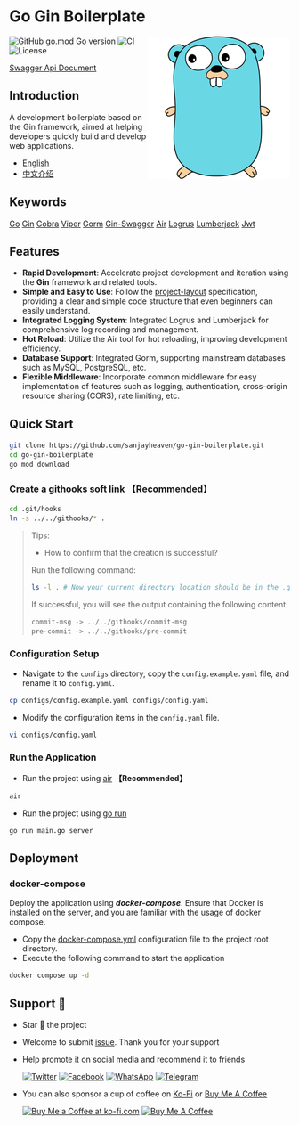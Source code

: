 # Go Gin Boilerplate

<div>

<img src="./assets/golang.png" align="right"/>

![GitHub go.mod Go version](https://img.shields.io/github/go-mod/go-version/sanjayheaven/go-gin-boilerplate)
![CI](https://github.com/sanjayheaven/go-gin-boilerplate/workflows/Go/badge.svg)
![License](https://img.shields.io/github/license/sanjayheaven/go-gin-boilerplate)

[Swagger Api Document](https://go-gin-boilerplate.gganbu.services/swagger/index.html)

</div>

## Introduction

A development boilerplate based on the Gin framework, aimed at helping developers quickly build and develop web applications.

- [English](./README_en.md)
- [中文介绍](./README.md)

## Keywords

[Go](https://github.com/golang/go)
[Gin](https://github.com/gin-gonic/gin)
[Cobra](https://github.com/spf13/cobra)
[Viper](https://github.com/spf13/viper)
[Gorm](https://github.com/go-gorm/gorm)
[Gin-Swagger](https://github.com/swaggo/gin-swagger)
[Air](https://github.com/cosmtrek/air)
[Logrus](https://github.com/sirupsen/logrus)
[Lumberjack](https://github.com/natefinch/lumberjack)
[Jwt](https://github.com/golang-jwt/jwt)

## Features

- **Rapid Development**: Accelerate project development and iteration using the **Gin** framework and related tools.
- **Simple and Easy to Use**: Follow the [project-layout](https://github.com/golang-standards/project-layout/tree/master) specification, providing a clear and simple code structure that even beginners can easily understand.
- **Integrated Logging System**: Integrated Logrus and Lumberjack for comprehensive log recording and management.
- **Hot Reload**: Utilize the Air tool for hot reloading, improving development efficiency.
- **Database Support**: Integrated Gorm, supporting mainstream databases such as MySQL, PostgreSQL, etc.
- **Flexible Middleware**: Incorporate common middleware for easy implementation of features such as logging, authentication, cross-origin resource sharing (CORS), rate limiting, etc.

## Quick Start

```sh
git clone https://github.com/sanjayheaven/go-gin-boilerplate.git
cd go-gin-boilerplate
go mod download
```

<!-- ### 创建 githooks 软链接

```sh
cd .git/hooks
ln -s ../../githooks/* .
```

> 提示：
>
> - 如何确认已经创建成功?
>
> 运行以下命令：
>
> ```sh
> ls -l . # 现在你的当前目录位置应该在 .git/hooks 目录下
> ```
>
> 如果成功，你将会看到输出包含以下内容：
>
> ```sh
> commit-msg -> ../../githooks/commit-msg
> pre-commit -> ../../githooks/pre-commit
> ``` -->

### Create a githooks soft link 【Recommended】

```sh
cd .git/hooks
ln -s ../../githooks/* .
```

> Tips:
>
> - How to confirm that the creation is successful?
>
> Run the following command:
>
> ```sh
> ls -l . # Now your current directory location should be in the .git/hooks directory
> ```
>
> If successful, you will see the output containing the following content:
>
> ```sh
> commit-msg -> ../../githooks/commit-msg
> pre-commit -> ../../githooks/pre-commit
> ```

### Configuration Setup

- Navigate to the `configs` directory, copy the `config.example.yaml` file, and rename it to `config.yaml`.

```sh
cp configs/config.example.yaml configs/config.yaml
```

- Modify the configuration items in the `config.yaml` file.

```sh
vi configs/config.yaml
```

### Run the Application

- Run the project using [air](https://github.com/cosmtrek/air) **【Recommended】**

```sh
air
```

- Run the project using [go run](https://golang.org/cmd/go/#hdr-Compile_and_run_Go_program)

```sh
go run main.go server
```

## Deployment

### docker-compose

Deploy the application using **_docker-compose_**.
Ensure that Docker is installed on the server, and you are familiar with the usage of docker compose.

- Copy the [docker-compose.yml](./deployments/docker-compose.yml) configuration file to the project root directory.
- Execute the following command to start the application

```sh
docker compose up -d
```

## Support 🫶

- Star 🌟 the project
- Welcome to submit [issue](https://github.com/sanjayheaven/go-gin-boilerplate/issues). Thank you for your support
- Help promote it on social media and recommend it to friends

  [![Twitter](https://img.shields.io/twitter/url?label=Twitter&logo=twitter&style=flat&url=https%3A%2F%2Fgithub.com%2Fsanjayheaven%2Fgo-gin-boilerplate)](https://twitter.com/intent/tweet?text=Wow:&url=https%3A%2F%2Fgithub.com%2Fsanjayheaven%2Fgo-gin-boilerplate)
  [![Facebook](https://img.shields.io/twitter/url?label=Facebook&logo=facebook&style=flat&url=https%3A%2F%2Fgithub.com%2Fsanjayheaven%2Fgo-gin-boilerplate)](https://www.facebook.com/sharer/sharer.php?u=https%3A%2F%2Fgithub.com%2Fsanjayheaven%2Fgo-gin-boilerplate)
  [![WhatsApp](https://img.shields.io/twitter/url?label=WhatsApp&logo=whatsapp&style=flat&url=https%3A%2F%2Fgithub.com%2Fsanjayheaven%2Fgo-gin-boilerplate)](https://api.whatsapp.com/send?text=Wow:%20https%3A%2F%2Fgithub.com%2Fsanjayheaven%2Fgo-gin-boilerplate)
  [![Telegram](https://img.shields.io/twitter/url?label=Telegram&logo=telegram&style=flat&url=https%3A%2F%2Fgithub.com%2Fsanjayheaven%2Fgo-gin-boilerplate)](https://t.me/share/url?url=https%3A%2F%2Fgithub.com%2Fsanjayheaven%2Fgo-gin-boilerplate)

- You can also sponsor a cup of coffee on [Ko-Fi](https://ko-fi.com/dorvan) or [Buy Me A Coffee](https://www.buymeacoffee.com/dorvan)

  <a href='https://ko-fi.com/J3J1T95FG' target='_blank'><img style='border:0px;height: 40px !important;width: 145px !important;' src='https://storage.ko-fi.com/cdn/kofi2.png?v=3' border='0' alt='Buy Me a Coffee at ko-fi.com' /></a>
  <a href="https://www.buymeacoffee.com/dorvan" target="_blank"><img src="https://cdn.buymeacoffee.com/buttons/v2/default-yellow.png" alt="Buy Me A Coffee" style="height: 40px !important;width: 145px !important;" ></a>
